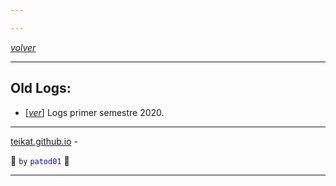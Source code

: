 ```yaml
---

---
```


<link rel="icon" href="/etc/icon.png">

[*volver*][teikat]

---

## Old Logs:

- \[[*ver*][01]\] Logs primer semestre 2020.

---

[teikat.github.io][teikat] - <span id="herobrine"></span>

:ghost: `by` <span style="color: blue;">`patod01`</span> :ghost:

[teikat]: https://teikat.github.io

---

[01]: 2020-01

<script type="text/javascript" src="/herobrine.js"></script>

